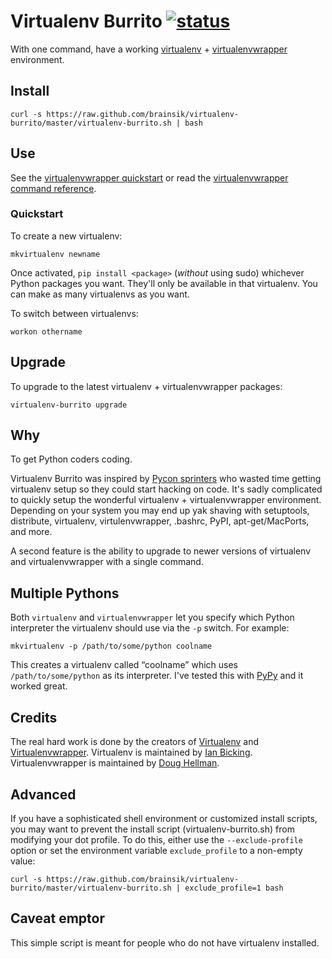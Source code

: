 # Virtualenv Burrito [![status](http://stillmaintained.com/brainsik/virtualenv-burrito.png)](http://stillmaintained.com/brainsik/virtualenv-burrito) #

With one command, have a working [virtualenv](http://pypi.python.org/pypi/virtualenv) +
[virtualenvwrapper](http://pypi.python.org/pypi/virtualenvwrapper)
environment.

## Install ##

    curl -s https://raw.github.com/brainsik/virtualenv-burrito/master/virtualenv-burrito.sh | bash

## Use

See the
[virtualenvwrapper quickstart](http://www.doughellmann.com/docs/virtualenvwrapper/install.html#quick-start)
or read the
[virtualenvwrapper command reference](http://www.doughellmann.com/docs/virtualenvwrapper/command_ref.html).

### Quickstart ###

To create a new virtualenv:

    mkvirtualenv newname

Once activated, `pip install <package>` (_without_ using sudo) whichever Python
packages you want. They'll only be available in that virtualenv. You can make
as many virtualenvs as you want.

To switch between virtualenvs:

    workon othername

## Upgrade ##

To upgrade to the latest virtualenv + virtualenvwrapper packages:

    virtualenv-burrito upgrade

## Why ##

To get Python coders coding.

Virtualenv Burrito was inspired by
[Pycon sprinters](http://us.pycon.org/2011/sprints/) who wasted time getting
virtualenv setup so they could start hacking on code. It's sadly
complicated to quickly setup the wonderful virtualenv + virtualenvwrapper
environment. Depending on your system you may end up yak shaving with
setuptools, distribute, virtualenv, virtulenvwrapper, .bashrc, PyPI,
apt-get/MacPorts, and more.

A second feature is the ability to upgrade to newer versions of virtualenv and
virtualenvwrapper with a single command.

## Multiple Pythons ##

Both `virtualenv` and `virtualenvwrapper` let you specify which Python interpreter
the virtualenv should use via the `-p` switch. For example:

    mkvirtualenv -p /path/to/some/python coolname

This creates a virtualenv called “coolname” which uses `/path/to/some/python`
as its interpreter. I've tested this with [PyPy](http://pypy.org/) and it
worked great.

## Credits ##

The real hard work is done by the creators of
[Virtualenv](http://www.virtualenv.org/) and
[Virtualenvwrapper](http://www.doughellmann.com/projects/virtualenvwrapper/).
Virtualenv is maintained by [Ian Bicking](http://ianbicking.org/).
Virtualenvwrapper is maintained by [Doug Hellman](http://www.doughellmann.com/).

## Advanced ##

If you have a sophisticated shell environment or customized install scripts,
you may want to prevent the install script (virtualenv-burrito.sh) from
modifying your dot profile. To do this, either use the `--exclude-profile`
option or set the environment variable `exclude_profile` to a non-empty value:

    curl -s https://raw.github.com/brainsik/virtualenv-burrito/master/virtualenv-burrito.sh | exclude_profile=1 bash

## Caveat emptor ##

This simple script is meant for people who do not have virtualenv installed.
